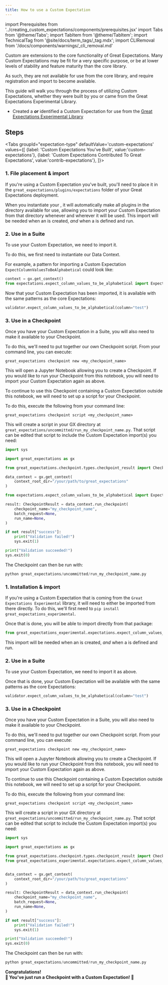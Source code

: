 ```yaml
---
title: How to use a Custom Expectation
---
```

import Prerequisites from '../creating_custom_expectations/components/prerequisites.jsx'
import Tabs from '@theme/Tabs';
import TabItem from '@theme/TabItem';
import TechnicalTag from '@site/docs/term_tags/_tag.mdx';
import CLIRemoval from '/docs/components/warnings/_cli_removal.md'

<CLIRemoval />

Custom <TechnicalTag tag="expectation" text="Expectations"/> are extensions to the core functionality of Great Expectations. Many Custom Expectations may be fit for a very specific purpose,
or be at lower levels of stability and feature maturity than the core library.

As such, they are not available for use from the core library, and require registration and import to become available.

This guide will walk you through the process of utilizing Custom Expectations, whether they were built by you or came from the Great Expectations Experimental Library.

<Prerequisites>

- Created a <TechnicalTag tag="custom_expectation" text="Custom Expectation"/> ***or*** identified a Custom Expectation for use from the [Great Expectations Experimental Library](https://github.com/great-expectations/great_expectations/tree/develop/contrib/experimental/great_expectations_experimental/expectations)

</Prerequisites>

## Steps

<Tabs
  groupId="expectation-type"
  defaultValue='custom-expectations'
  values={[
  {label: 'Custom Expectations You\'ve Built', value:'custom-expectations'},
  {label: 'Custom Expectations Contributed To Great Expectations', value:'contrib-expectations'},
  ]}>

<TabItem value="custom-expectations">

### 1. File placement & import

If you're using a Custom Expectation you've built,
you'll need to place it in the `great_expectations/plugins/expectations` folder of your Great Expectations deployment.

When you instantiate your <TechnicalTag tag="data_context" text="Data Context"/>, it will automatically make all plugins in the directory available for use,
allowing you to import your Custom Expectation from that directory whenever and wherever it will be used.
This import will be needed when an <TechnicalTag tag="expectation_suite" text="Expectation Suite"/> is created, *and* when a <TechnicalTag tag="checkpoint" text="Checkpoint"/> is defined and run.

### 2. Use in a Suite

To use your Custom Expectation, we need to import it.

To do this, we first need to instantiate our Data Context.

For example, a pattern for importing a Custom Expectation `ExpectColumnValuesToBeAlphabetical` could look like:

```python
context = gx.get_context()
from expectations.expect_column_values_to_be_alphabetical import ExpectColumnValuesToBeAlphabetical
```

Now that your Custom Expectation has been imported, it is available with the same patterns as the core Expectations:

```python
validator.expect_column_values_to_be_alphabetical(column="test")
```

### 3. Use in a Checkpoint

Once you have your Custom Expectation in a Suite, you will also need to make it available to your Checkpoint.

To do this, we'll need to put together our own Checkpoint script. From your command line, you can execute:

```commandline
great_expectations checkpoint new <my_checkpoint_name>
```

This will open a Jupyter Notebook allowing you to create a Checkpoint.
If you would like to run your Checkpoint from this notebook, you will need to import your Custom Expectation again as above.

To continue to use this Checkpoint containing a Custom Expectation outside this notebook, we will need to set up a script for your Checkpoint.

To do this, execute the following from your command line:

```commandline
great_expectations checkpoint script <my_checkpoint_name>
```

This will create a script in your GX directory at `great_expectations/uncommitted/run_my_checkpoint_name.py`.
That script can be edited that script to include the Custom Expectation import(s) you need:

```python
import sys

import great_expectations as gx

from great_expectations.checkpoint.types.checkpoint_result import CheckpointResult

data_context = gx.get_context(
    context_root_dir="/your/path/to/great_expectations"
)

from expectations.expect_column_values_to_be_alphabetical import ExpectColumnValuesToBeAlphabetical

result: CheckpointResult = data_context.run_checkpoint(
    checkpoint_name="my_checkpoint_name",
    batch_request=None,
    run_name=None,
)

if not result["success"]:
    print("Validation failed!")
    sys.exit(1)

print("Validation succeeded!")
sys.exit(0)
```

The Checkpoint can then be run with:

```python
python great_expectations/uncommitted/run_my_checkpoint_name.py
```

</TabItem>

<TabItem value="contrib-expectations">

### 1. Installation & import

If you're using a Custom Expectation that is coming from the `Great Expectations Experimental` library,
it will need to either be imported from there directly. To do this, we'll first need to `pip install great_expectations_experimental`.

Once that is done, you will be able to import directly from that package:

```python
from great_expectations_experimental.expectations.expect_column_values_to_be_alphabetical import ExpectColumnValuesToBeAlphabetical
```

This import will be needed when an <TechnicalTag tag="expectation_suite" text="Expectation Suite"/> is created, *and* when a <TechnicalTag tag="checkpoint" text="Checkpoint"/> is defined and run.

### 2. Use in a Suite

To use your Custom Expectation, we need to import it as above.

Once that is done, your Custom Expectation will be available with the same patterns as the core Expectations:

```python
validator.expect_column_values_to_be_alphabetical(column="test")
```

### 3. Use in a Checkpoint

Once you have your Custom Expectation in a Suite, you will also need to make it available to your Checkpoint.

To do this, we'll need to put together our own Checkpoint script. From your command line, you can execute:

```commandline
great_expectations checkpoint new <my_checkpoint_name>
```

This will open a Jupyter Notebook allowing you to create a Checkpoint.
If you would like to run your Checkpoint from this notebook, you will need to import your Custom Expectation again as above.

To continue to use this Checkpoint containing a Custom Expectation outside this notebook, we will need to set up a script for your Checkpoint.

To do this, execute the following from your command line:

```commandline
great_expectations checkpoint script <my_checkpoint_name>
```

This will create a script in your GX directory at `great_expectations/uncommitted/run_my_checkpoint_name.py`.
That script can be edited that script to include the Custom Expectation import(s) you need:

```python
import sys

import great_expectations as gx

from great_expectations.checkpoint.types.checkpoint_result import CheckpointResult
from great_expectations_experimental.expectations.expect_column_values_to_be_alphabetical import ExpectColumnValuesToBeAlphabetical


data_context = gx.get_context(
    context_root_dir="/your/path/to/great_expectations"
)

result: CheckpointResult = data_context.run_checkpoint(
    checkpoint_name="my_checkpoint_name",
    batch_request=None,
    run_name=None,
)

if not result["success"]:
    print("Validation failed!")
    sys.exit(1)

print("Validation succeeded!")
sys.exit(0)
```

The Checkpoint can then be run with:

```python
python great_expectations/uncommitted/run_my_checkpoint_name.py
```

</TabItem>

</Tabs>

<div style={{"text-align":"center"}}>
<p style={{"color":"#8784FF","font-size":"1.4em"}}><b>
Congratulations!<br/>&#127881; You've just run a Checkpoint with a Custom Expectation! &#127881;
</b></p>
</div>
